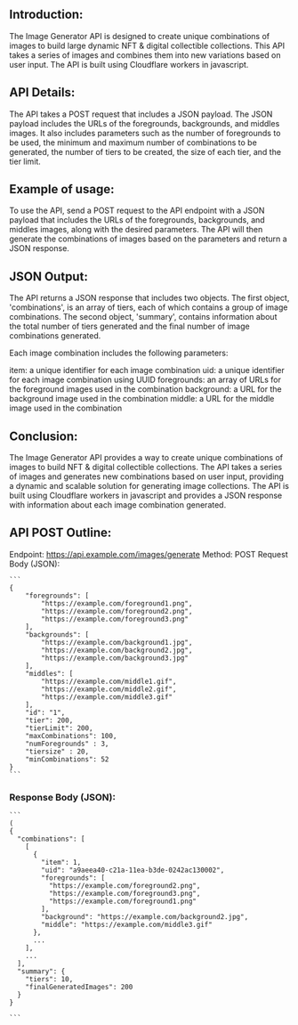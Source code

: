 ## Introduction:
The Image Generator API is designed to create unique combinations of images to build large dynamic NFT & digital collectible collections. This API takes a series of images and combines them into new variations based on user input. The API is built using Cloudflare workers in javascript.

## API Details:
The API takes a POST request that includes a JSON payload. The JSON payload includes the URLs of the foregrounds, backgrounds, and middles images. It also includes parameters such as the number of foregrounds to be used, the minimum and maximum number of combinations to be generated, the number of tiers to be created, the size of each tier, and the tier limit.

## Example of usage:
To use the API, send a POST request to the API endpoint with a JSON payload that includes the URLs of the foregrounds, backgrounds, and middles images, along with the desired parameters. The API will then generate the combinations of images based on the parameters and return a JSON response.

## JSON Output:
The API returns a JSON response that includes two objects. The first object, 'combinations', is an array of tiers, each of which contains a group of image combinations. The second object, 'summary', contains information about the total number of tiers generated and the final number of image combinations generated.

Each image combination includes the following parameters:

item: a unique identifier for each image combination
uid: a unique identifier for each image combination using UUID
foregrounds: an array of URLs for the foreground images used in the combination
background: a URL for the background image used in the combination
middle: a URL for the middle image used in the combination

## Conclusion:
The Image Generator API provides a way to create unique combinations of images to build NFT & digital collectible collections. The API takes a series of images and generates new combinations based on user input, providing a dynamic and scalable solution for generating image collections. The API is built using Cloudflare workers in javascript and provides a JSON response with information about each image combination generated.

## API POST Outline:
Endpoint: https://api.example.com/images/generate
Method: POST
Request Body (JSON):

````
```
{
    "foregrounds": [
        "https://example.com/foreground1.png",
        "https://example.com/foreground2.png",
        "https://example.com/foreground3.png"
    ],
    "backgrounds": [
        "https://example.com/background1.jpg",
        "https://example.com/background2.jpg",
        "https://example.com/background3.jpg"
    ],
    "middles": [
        "https://example.com/middle1.gif",
        "https://example.com/middle2.gif",
        "https://example.com/middle3.gif"
    ],
    "id": "1",
    "tier": 200,
    "tierLimit": 200,
    "maxCombinations": 100,
    "numForegrounds" : 3,
    "tiersize" : 20,
    "minCombinations": 52
}
```
````
### Response Body (JSON):

````
```
(
{
  "combinations": [
    [
      {
        "item": 1,
        "uid": "a9aeea40-c21a-11ea-b3de-0242ac130002",
        "foregrounds": [
          "https://example.com/foreground2.png",
          "https://example.com/foreground3.png",
          "https://example.com/foreground1.png"
        ],
        "background": "https://example.com/background2.jpg",
        "middle": "https://example.com/middle3.gif"
      },
      ...
    ],
    ...
  ],
  "summary": {
    "tiers": 10,
    "finalGeneratedImages": 200
  }
}

```
````
